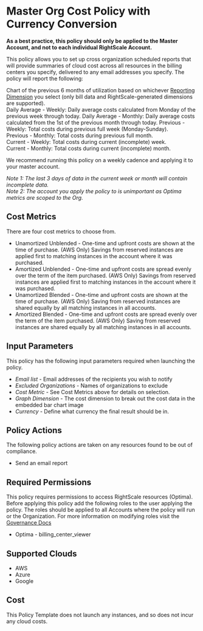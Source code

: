 # Master Org Cost Policy with Currency Conversion

**As a best practice, this policy should only be applied to the Master Account, and not to each individual RightScale Account.**

This policy allows you to set up cross organization scheduled reports that will provide summaries of cloud cost across all resources in the billing centers you specify, delivered to any email addresses you specify. The policy will report the following:

Chart of the previous 6 months of utilization based on whichever [Reporting Dimension](https://docs.rightscale.com/optima/reference/rightscale_dimensions.html) you select (only bill data and RightScale-generated dimensions are supported).  
Daily Average - Weekly: Daily average costs calculated from Monday of the previous week through today.
Daily Average - Monthly: Daily average costs calculated from the 1st of the previous month through today.
Previous - Weekly: Total costs during previous full week (Monday-Sunday).  
Previous - Monthly: Total costs during previous full month.  
Current - Weekly: Total costs during current (incomplete) week.  
Current - Monthly: Total costs during current (incomplete) month.  

We recommend running this policy on a weekly cadence and applying it to your master account.

_Note 1: The last 3 days of data in the current week or month will contain incomplete data._  
_Note 2: The account you apply the policy to is unimportant as Optima metrics are scoped to the Org._

## Cost Metrics

There are four cost metrics to choose from.

- Unamortized Unblended - One-time and upfront costs are shown at the time of purchase. (AWS Only) Savings from reserved instances are applied first to matching instances in the account where it was purchased.
- Amortized Unblended - One-time and upfront costs are spread evenly over the term of the item purchased. (AWS Only) Savings from reserved instances are applied first to matching instances in the account where it was purchased.
- Unamortized Blended - One-time and upfront costs are shown at the time of purchase. (AWS Only) Saving from reserved instances are shared equally by all matching instances in all accounts.
- Amortized Blended - One-time and upfront costs are spread evenly over the term of the item purchased. (AWS Only) Saving from reserved instances are shared equally by all matching instances in all accounts.

## Input Parameters

This policy has the following input parameters required when launching the policy.

- *Email list* - Email addresses of the recipients you wish to notify
- *Excluded Organizations* - Names of organizations to exclude
- *Cost Metric* -  See Cost Metrics above for details on selection.
- *Graph Dimension* - The cost dimension to break out the cost data in the embedded bar chart image
- *Currency* - Define what currency the final result should be in.

## Policy Actions

The following policy actions are taken on any resources found to be out of compliance.

- Send an email report

## Required Permissions

This policy requires permissions to access RightScale resources (Optima).  Before applying this policy add the following roles to the user applying the policy.  The roles should be applied to all Accounts where the policy will run or the Organization. For more information on modifying roles visit the [Governance Docs](https://docs.rightscale.com/cm/ref/user_roles.html)

- Optima - billing_center_viewer

## Supported Clouds

- AWS
- Azure
- Google

## Cost

This Policy Template does not launch any instances, and so does not incur any cloud costs.